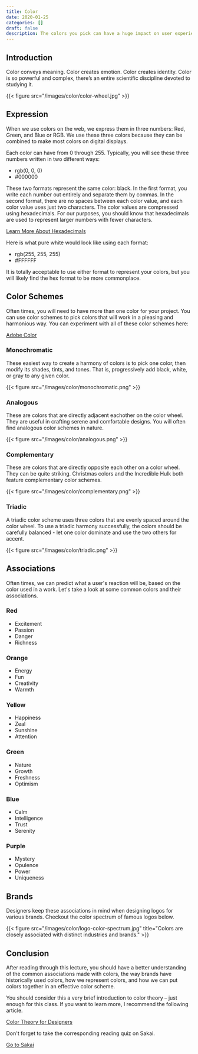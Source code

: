 ```yaml
---
title: Color
date: 2020-01-25
categories: []
draft: false
description: The colors you pick can have a huge impact on user experience and sentiment.
---
```


## Introduction

Color conveys meaning. Color creates emotion. Color creates identity. Color is so powerful and complex, there’s an entire scientific discipline devoted to studying it.

{{< figure src="/images/color/color-wheel.jpg" >}}

## Expression

When we use colors on the web, we express them in three numbers: Red, Green, and Blue or RGB. We use these three colors because they can be combined to make most colors on digital displays.

Each color can have from 0 through 255. Typically, you will see these three numbers written in two different ways:

- rgb(0, 0, 0)
- #000000

These two formats represent the same color: black. In the first format, you write each number out entirely and separate them by commas. In the second format, there are no spaces between each color value, and each color value uses just two characters. The color values are compressed using hexadecimals. For our purposes, you should know that hexadecimals are used to represent larger numbers with fewer characters.

[Learn More About Hexadecimals](https://simple.wikipedia.org/wiki/Hexadecimal)

Here is what pure white would look like using each format:

- rgb(255, 255, 255)
- #FFFFFF

It is totally acceptable to use either format to represent your colors, but you will likely find the hex format to be more commonplace.

## Color Schemes

Often times, you will need to have more than one color for your project. You can use color schemes to pick colors that will work in a pleasing and harmonious way. You can experiment with all of these color schemes here:

[Adobe Color](https://color.adobe.com/create)

### Monochromatic

These easiest way to create a harmony of colors is to pick one color, then modify its shades, tints, and tones. That is, progressively add black, white, or gray to any given color.

{{< figure src="/images/color/monochromatic.png" >}}

### Analogous

These are colors that are directly adjacent eachother on the color wheel. They are useful in crafting serene and comfortable designs. You will often find analogous color schemes in nature.

{{< figure src="/images/color/analogous.png" >}}

### Complementary

These are colors that are directly opposite each other on a color wheel. They can be quite striking. Christmas colors and the Incredible Hulk both feature complementary color schemes.

{{< figure src="/images/color/complementary.png" >}}

### Triadic

A triadic color scheme uses three colors that are evenly spaced around the color wheel. To use a triadic harmony successfully, the colors should be carefully balanced - let one color dominate and use the two others for accent.

{{< figure src="/images/color/triadic.png" >}}

## Associations

Often times, we can predict what a user's reaction will be, based on the color used in a work. Let's take a look at some common colors and their associations.

### Red

- Excitement
- Passion
- Danger
- Richness

### Orange

- Energy
- Fun
- Creativity
- Warmth

### Yellow

- Happiness
- Zeal
- Sunshine
- Attention

### Green

- Nature
- Growth
- Freshness
- Optimism

### Blue

- Calm
- Intelligence
- Trust
- Serenity

### Purple

- Mystery
- Opulence
- Power
- Uniqueness

## Brands

Designers keep these associations in mind when designing logos for various brands. Checkout the color spectrum of famous logos below.

{{< figure src="/images/color/logo-color-spectrum.jpg" title="Colors are closely associated with distinct industries and brands." >}}

## Conclusion

After reading through this lecture, you should have a better understanding of the common associations made with colors, the way brands have historically used colors, how we represent colors, and how we can put colors together in an effective color scheme.

You should consider this a very brief introduction to color theory – just enough for this class. If you want to learn more, I recommend the following article.

[Color Theory for Designers](https://www.smashingmagazine.com/2010/01/color-theory-for-designers-part-1-the-meaning-of-color/)

Don't forget to take the corresponding reading quiz on Sakai.

[Go to Sakai](https://sakai.unc.edu)
